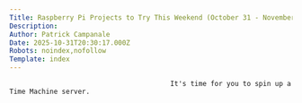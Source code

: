 ```yaml
---
Title: Raspberry Pi Projects to Try This Weekend (October 31 - November 2)
Description: 
Author: Patrick Campanale
Date: 2025-10-31T20:30:17.000Z
Robots: noindex,nofollow
Template: index
---
```


                                            It's time for you to spin up a Time Machine server.
                                        
